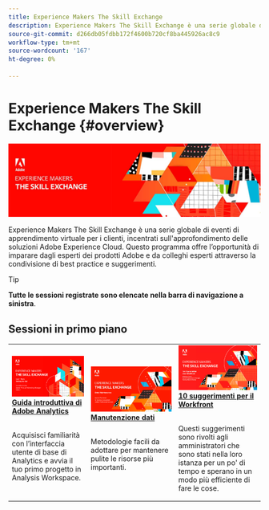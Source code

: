 ```yaml
---
title: Experience Makers The Skill Exchange
description: Experience Makers The Skill Exchange è una serie globale di eventi di apprendimento virtuale per i clienti, incentrati sull'approfondimento delle soluzioni Adobe Experience Cloud.
source-git-commit: d266db05fdbb172f4600b720cf8ba445926ac8c9
workflow-type: tm+mt
source-wordcount: '167'
ht-degree: 0%

---
```


# Experience Makers The Skill Exchange {#overview}

<img alt="Experience Makers The Skill Exchange" src="./assets/skill-exchange.png" />

Experience Makers The Skill Exchange è una serie globale di eventi di apprendimento virtuale per i clienti, incentrati sull&#39;approfondimento delle soluzioni Adobe Experience Cloud. Questo programma offre l’opportunità di imparare dagli esperti dei prodotti Adobe e da colleghi esperti attraverso la condivisione di best practice e suggerimenti.

>[!TIP]
>
>**Tutte le sessioni registrate sono elencate nella barra di navigazione a sinistra**.

<div id="recs-overview-body-1"></div>
<div id="recs-overview-body-2"></div>
<div id="recs-overview-body-3"></div>
<div id="recs-overview-body-4"></div>
<div id="recs-overview-body-5"></div>
<div id="recs-overview-body-6"></div>

<div id="past-events">


</div>

## Sessioni in primo piano

<table>
  <tr>
   <td>
      <a href="analytics/jun2021/getting-started.md">
      <img alt="Guida introduttiva di Analytics" src="./assets/analytics-getting-started.png"/>
      </a>
      <div>
         <a href="analytics/jun2021/getting-started.md"><strong>Guida introduttiva di Adobe Analytics</strong></a>
<!---         <br/><em>foo</em> -->
      </div>
      <p>
        <br/>
         Acquisisci familiarità con l’interfaccia utente di base di Analytics e avvia il tuo primo progetto in Analysis Workspace.
      </p>
    </td>
   <td>
      <a href="marketo/feb2022/data-maintenance.md">
      <img alt="Manutenzione dati" src="./assets/data-maintenance.png"/>
      </a>
      <div>
         <a href="marketo/feb2022/data-maintenance.md"><strong>Manutenzione dati</strong></a>
<!---         <br/><em>foo</em> -->
      </div>
      <p>
        <br/>
         Metodologie facili da adottare per mantenere pulite le risorse più importanti.
      </p>
    </td>
   <td>
      <a href="workfront/apr2022/ten-tips.md">
      <img alt="10 suggerimenti per il Workfront" src="./assets/workfront-10-tips.png"/>
      </a>
      <div>
         <a href="workfront/apr2022/ten-tips.md"><strong>10 suggerimenti per il Workfront</strong></a>
<!---         <br/><em>foo</em> -->
      </div>
      <p>
        <br/>
         Questi suggerimenti sono rivolti agli amministratori che sono stati nella loro istanza per un po' di tempo e sperano in un modo più efficiente di fare le cose.
      </p>
    </td>
  </tr>
</table>
